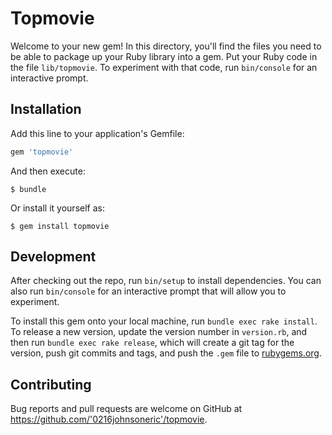 # Topmovie

Welcome to your new gem! In this directory, you'll find the files you need to be able to package up your Ruby library into a gem. Put your Ruby code in the file `lib/topmovie`. To experiment with that code, run `bin/console` for an interactive prompt.


## Installation

Add this line to your application's Gemfile:

```ruby
gem 'topmovie'
```

And then execute:

    $ bundle

Or install it yourself as:

    $ gem install topmovie

## Development

After checking out the repo, run `bin/setup` to install dependencies. You can also run `bin/console` for an interactive prompt that will allow you to experiment.

To install this gem onto your local machine, run `bundle exec rake install`. To release a new version, update the version number in `version.rb`, and then run `bundle exec rake release`, which will create a git tag for the version, push git commits and tags, and push the `.gem` file to [rubygems.org](https://rubygems.org).

## Contributing

Bug reports and pull requests are welcome on GitHub at https://github.com/'0216johnsoneric'/topmovie.
